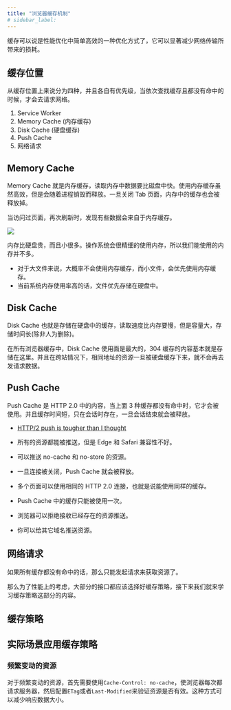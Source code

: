 ```yaml
---
title: "浏览器缓存机制"
# sidebar_label: 
---
```


缓存可以说是性能优化中简单高效的一种优化方式了，它可以显著减少网络传输所带来的损耗。


## 缓存位置

从缓存位置上来说分为四种，并且各自有优先级，当依次查找缓存且都没有命中的时候，才会去请求网络。

1. Service Worker
2. Memory Cache (内存缓存)
3. Disk Cache (硬盘缓存)
4. Push Cache
5. 网络请求

## Memory Cache

Memory Cache 就是内存缓存，读取内存中数据要比磁盘中快。使用内存缓存虽然高效，但是会随着进程销毁而释放。一旦关闭 Tab 页面，内存中的缓存也会被释放掉。

当访问过页面，再次刷新时，发现有些数据会来自于内存缓存。

![](/img/browser/cache/1.png)

内存比硬盘贵，而且小很多。操作系统会很精细的使用内存，所以我们能使用的内存并不多。

- 对于大文件来说，大概率不会使用内存缓存，而小文件，会优先使用内存缓存。
- 当前系统内存使用率高的话，文件优先存储在硬盘中。

## Disk Cache

Disk Cache 也就是存储在硬盘中的缓存，读取速度比内存要慢，但是容量大，存储时间长(除非人为删除)。

在所有浏览器缓存中，Disk Cache 使用面是最大的，304 缓存的内容基本就是存储在这里。并且在跨站情况下，相同地址的资源一旦被硬盘缓存下来，就不会再去发请求数据。

## Push Cache

Push Cache 是 HTTP 2.0 中的内容，当上面 3 种缓存都没有命中时，它才会被使用。并且缓存时间短，只在会话时存在，一旦会话结束就会被释放。

- [HTTP/2 push is tougher than I thought](https://jakearchibald.com/2017/h2-push-tougher-than-i-thought/)

- 所有的资源都能被推送，但是 Edge 和 Safari 兼容性不好。
- 可以推送 no-cache 和 no-store 的资源。
- 一旦连接被关闭，Push Cache 就会被释放。
- 多个页面可以使用相同的 HTTP 2.0 连接，也就是说能使用同样的缓存。
- Push Cache 中的缓存只能被使用一次。
- 浏览器可以拒绝接收已经存在的资源推送。
- 你可以给其它域名推送资源。

## 网络请求

如果所有缓存都没有命中的话，那么只能发起请求来获取资源了。

那么为了性能上的考虑，大部分的接口都应该选择好缓存策略，接下来我们就来学习缓存策略这部分的内容。

## 缓存策略

## 实际场景应用缓存策略

### 频繁变动的资源

对于频繁变动的资源，首先需要使用`Cache-Control: no-cache`，使浏览器每次都请求服务器，然后配置`ETag`或者`Last-Modified`来验证资源是否有效。这种方式可以减少响应数据大小。